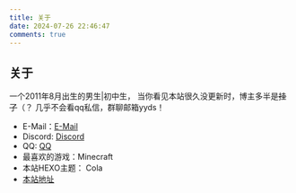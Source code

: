```yaml
---
title: 关于
date: 2024-07-26 22:46:47 
comments: true
---
```

## 关于
一个2011年8月出生的男生|初中生，
当你看见本站很久没更新时，博主多半是~~挂了~~（？
几乎不会看qq私信，群聊邮箱yyds！
- E-Mail：[E-Mail](mailto:awa@ghriver.top)
- Discord: [Discord](https://discordapp.com/users/icons-space)
- QQ: [QQ](tencent://message/?uin=2025650064&Site=&Menu=yes)
- 最喜欢的游戏：Minecraft
- 本站HEXO主题： Cola
- [本站地址](https://ghriver.top)